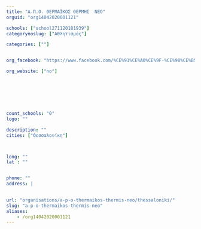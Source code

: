 ```yaml
---
title: "Α.Π.Ο. ΘΕΡΜΑΪΚΟΣ ΘΕΡΜΗΣ  ΝΕΟ"
orguid: "org14042020001121"

schools: ["school271120181939"]
categorynoslug: ["Αθλητισμός"]

categories: [""]


org_facebook: "https://www.facebook.com/%CE%91%CE%A0%CE%9F-%CE%98%CE%B5%CF%81%CE%BC%CE%B1%CE%B9%CE%BA%CF%8C%CF%82-%CE%98%CE%AD%CF%81%CE%BC%CE%B7%CF%82-186456898153608/"

org_website: ["no"]







count_schools: "0"
logo: ""

description: ""
cities: ["Θεσσαλονίκη"]



long: ""
lat : ""


phone: ""
address: |
    

url: "organisations/a-p-o-thermaikos-thermis-neo/thessaloniki/"
slug: "a-p-o-thermaikos-thermis-neo"
aliases:
    - /org14042020001121
---
```



